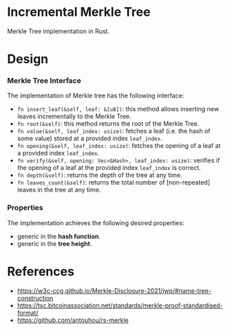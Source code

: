# Incremental Merkle Tree
Merkle Tree implementation in Rust.
# Design
### Merkle Tree Interface
The implementation of Merkle tree has the following interface:   
* `fn insert_leaf(&self, leaf: &[u8])`: this method allows inserting new leaves incrementally to the Merkle Tree.
* `fn root(&self)`: this method returns the root of the Merkle Tree.
* `fn value(&self, leaf_index: usize)`: fetches a leaf (i.e. the hash of some value) stored at a provided index `leaf_index`.
* `fn opening(&self, leaf_index: usize)`: fetches the opening of a leaf at a provided index `leaf_index`.
* `fn verify(&self, opening: Vec<&Hash>, leaf_index: usize)`: verifies if the opening of a leaf at the provided index `leaf_index` is correct.
* `fn depth(&self)`: returns the depth of the tree at any time.
* `fn leaves_count(&self)`: returns the total number of [non-repeated] leaves in the tree at any time.


### Properties
The implementation achieves the following desired properties: 
* generic in the **hash function**.
* generic in the **tree height**.

# References
* https://w3c-ccg.github.io/Merkle-Disclosure-2021/jwp/#name-tree-construction
* https://tsc.bitcoinassociation.net/standards/merkle-proof-standardised-format/
* https://github.com/antouhou/rs-merkle